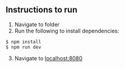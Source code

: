 ## Instructions to run
1. Navigate to folder
2. Run the following to install dependencies:
```
$ npm install
$ npm run dev
```
3. Navigate to [localhost:8080](http://localhost:8080)
